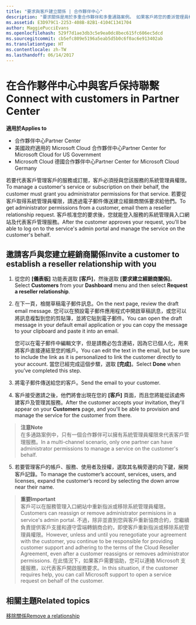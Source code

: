 ```yaml
---
title: "要求與客戶建立關係 | 合作夥伴中心"
description: "要求關係是用於多重合作夥伴和多重通路案例。 如果客戶將您的委派管理員權限移除，而您必須還原那些權限以提供佈建或支援時，這也會很有用。"
ms.assetid: E3D979C1-2253-408B-82B1-4104C1341704
author: MaggiePucciEvans
ms.openlocfilehash: 529f7d1ae3db3c5e9ea0dc8bec615fc606ec5dcd
ms.sourcegitcommit: cb5efc809e5196a5eab5d5b0c6f0ac6e913402ab
ms.translationtype: HT
ms.contentlocale: zh-TW
ms.lasthandoff: 06/14/2017
---
```

# <a name="connect-with-customers-in-partner-center"></a><span data-ttu-id="4feb0-104">在合作夥伴中心中與客戶保持聯繫</span><span class="sxs-lookup"><span data-stu-id="4feb0-104">Connect with customers in Partner Center</span></span>

**<span data-ttu-id="4feb0-105">適用於</span><span class="sxs-lookup"><span data-stu-id="4feb0-105">Applies to</span></span>**

-  <span data-ttu-id="4feb0-106">合作夥伴中心</span><span class="sxs-lookup"><span data-stu-id="4feb0-106">Partner Center</span></span>
-  <span data-ttu-id="4feb0-107">美國政府適用的 Microsoft Cloud 合作夥伴中心</span><span class="sxs-lookup"><span data-stu-id="4feb0-107">Partner Center for Microsoft Cloud for US Government</span></span>
-  <span data-ttu-id="4feb0-108">Microsoft Cloud 德國合作夥伴中心</span><span class="sxs-lookup"><span data-stu-id="4feb0-108">Partner Center for Microsoft Cloud Germany</span></span>

<span data-ttu-id="4feb0-109">若要代表客戶管理客戶的服務或訂閱，客戶必須授與您該服務的系統管理員權限。</span><span class="sxs-lookup"><span data-stu-id="4feb0-109">To manage a customer's service or subscription on their behalf, the customer must grant you administrator permissions for that service.</span></span> <span data-ttu-id="4feb0-110">若要從客戶取得系統管理員權限，請透過電子郵件傳送建立經銷商關係要求給他們。</span><span class="sxs-lookup"><span data-stu-id="4feb0-110">To get administrator permissions from a customer, email them a reseller relationship request.</span></span> <span data-ttu-id="4feb0-111">客戶核准您的要求後，您就能登入服務的系統管理員入口網站及代表客戶管理服務。</span><span class="sxs-lookup"><span data-stu-id="4feb0-111">After the customer approves your request, you'll be able to log on to the service's admin portal and manage the service on the customer's behalf.</span></span> 

## <a name="invite-a-customer-to-establish-a-reseller-relationship-with-you"></a><span data-ttu-id="4feb0-112">邀請客戶與您建立經銷商關係</span><span class="sxs-lookup"><span data-stu-id="4feb0-112">Invite a customer to establish a reseller relationship with you</span></span>

1.  <span data-ttu-id="4feb0-113">從您的 **\[儀表板\]** 功能表選取 **\[客戶\]**，然後選取 **\[要求建立經銷商關係\]**。</span><span class="sxs-lookup"><span data-stu-id="4feb0-113">Select **Customers** from your **Dashboard** menu and then select **Request a reseller relationship**.</span></span>

2.  <span data-ttu-id="4feb0-114">在下一頁，檢閱草稿電子郵件訊息。</span><span class="sxs-lookup"><span data-stu-id="4feb0-114">On the next page, review the draft email message.</span></span> <span data-ttu-id="4feb0-115">您可以在預設電子郵件應用程式中開啟草稿訊息，或您可以將訊息複製到您的剪貼簿，並將它貼到電子郵件。</span><span class="sxs-lookup"><span data-stu-id="4feb0-115">You can open the draft message in your default email application or you can copy the message to your clipboard and paste it into an email.</span></span> 

    <span data-ttu-id="4feb0-116">您可以在電子郵件中編輯文字，但是請務必包含連結，因為它已個人化，用來將客戶直接連結至您的帳戶。</span><span class="sxs-lookup"><span data-stu-id="4feb0-116">You can edit the text in the email, but be sure to include the link as it is personalized to link the customer directly to your account.</span></span> <span data-ttu-id="4feb0-117">當您已經完成這個步驟，選取 **\[完成\]**。</span><span class="sxs-lookup"><span data-stu-id="4feb0-117">Select **Done** when you’ve completed this step.</span></span>

3.  <span data-ttu-id="4feb0-118">將電子郵件傳送給您的客戶。</span><span class="sxs-lookup"><span data-stu-id="4feb0-118">Send the email to your customer.</span></span>

4.  <span data-ttu-id="4feb0-119">客戶接受邀請之後，他們將會出現在您的 **\[客戶\]** 頁面，而且您將能從該處佈建客戶及管理其服務。</span><span class="sxs-lookup"><span data-stu-id="4feb0-119">After the customer accepts your invitation, they'll appear on your **Customers** page, and you'll be able to provision and manage the service for the customer from there.</span></span>

 >**<span data-ttu-id="4feb0-120">注意</span><span class="sxs-lookup"><span data-stu-id="4feb0-120">Note</span></span>**<br>
    <span data-ttu-id="4feb0-121">在多通路案例中，只有一個合作夥伴可以擁有系統管理員權限來代表客戶管理服務。</span><span class="sxs-lookup"><span data-stu-id="4feb0-121">In a multi-channel scenario, only one partner can have administrator permissions to manage a service on the customer's behalf.</span></span> 

5.  <span data-ttu-id="4feb0-122">若要管理客戶的帳戶、服務、使用者及授權，選取其名稱旁邊的向下鍵，展開客戶記錄。</span><span class="sxs-lookup"><span data-stu-id="4feb0-122">To manage the customer’s account, services, users, and licenses, expand the customer’s record by selecting the down arrow near their name.</span></span>


>**<span data-ttu-id="4feb0-123">重要</span><span class="sxs-lookup"><span data-stu-id="4feb0-123">Important</span></span>**<br>
<span data-ttu-id="4feb0-124">客戶可以在服務管理入口網站中重新指派或移除系統管理員權限。</span><span class="sxs-lookup"><span data-stu-id="4feb0-124">Customers can reassign or remove administrator permisions in a service's admin portal.</span></span> <span data-ttu-id="4feb0-125">不過，除非並直到您與客戶重新協商合約，您繼續負責提供客戶支援和遵守雲端轉銷商合約，即使客戶重新指派或移除系統管理員權限。</span><span class="sxs-lookup"><span data-stu-id="4feb0-125">However, unless and until you renegotiate your agreement with the customer, you continue to be responsible for providing customer support and adhering to the terms of the Cloud Reseller Agreement, even after a customer reassigns or removes administrator permissions.</span></span> <span data-ttu-id="4feb0-126">在此情況下，如果客戶需要協助，您可以連絡 Microsoft 支援服務，以代表客戶開啟服務要求。</span><span class="sxs-lookup"><span data-stu-id="4feb0-126">In this situation, if the customer requires help, you can call Microsoft support to open a service request on behalf of the customer.</span></span>

## <a name="related-topics"></a><span data-ttu-id="4feb0-127">相關主題</span><span class="sxs-lookup"><span data-stu-id="4feb0-127">Related topics</span></span>

[<span data-ttu-id="4feb0-128">移除關係</span><span class="sxs-lookup"><span data-stu-id="4feb0-128">Remove a relationship</span></span>](remove-a-relationship.md)
